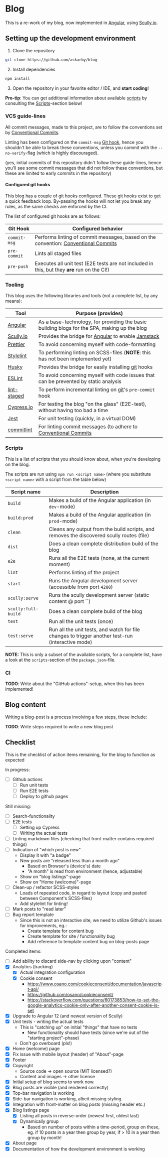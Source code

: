 # Blog

This is a re-work of my blog, now implemented in [Angular][angular], using [Scully.io][scully].

## Setting up the development environment

1. Clone the repository

```bash
git clone https://github.com/askarby/blog
```

2. Install dependencies

```bash
npm install
```

3. Open the repository in your favorite editor / IDE, and **start coding**!

**Pro-tip**: You can get additional information about available [scripts](#scripts) by consulting the [Scripts](#scripts)-section below!

### VCS guide-lines

All commit messages, made to this project, are to follow the conventions set by [Conventional Commits][conventional-commits].

Linting has been configured on the `commit-msg` [Git hook][git-hooks], hence you shouldn't be able to break these conventions,
unless you commit with the `--no-verify`-flag (which is highly discouraged).

(yes, initial commits of this repository didn't follow these guide-lines, hence you'll see some commit messages that
did not follow these conventions, but these are limited to early commits in the repository)

#### Configured git hooks

This blog has a couple of git hooks configured. These git hooks exist to get a quick feedback loop. By-passing the hooks will not let you
break any rules, as the same checks are enforced by the CI.

The list of configured git hooks are as follows:

| Git Hook     | Configured behavior                                                                                        |
| ------------ | ---------------------------------------------------------------------------------------------------------- |
| `commit-msg` | Performs linting of commit messages, based on the convention: [Conventional Commits][conventional-commits] |
| `pre-commit` | Lints all staged files                                                                                     |
| `pre-push`   | Executes all unit test (E2E tests are not included in this, but they **are** run on the CI!)               |

### Tooling

This blog uses the following libraries and tools (not a complete list, by any means):

| Tool                   | Purpose (provides)                                                                           |
| ---------------------- | -------------------------------------------------------------------------------------------- |
| [Angular][angular]     | As a base-technology, for providing the basic building blogs for the SPA, making up the blog |
| [Scully.io][scully]    | Provides the bridge for [Angular][angular] to enable [Jamstack][jamstack]                    |
| [Prettier][prettier]   | To avoid concerning myself with code-formatting                                              |
| [Stylelint][stylelint] | To performing linting on SCSS-files (**NOTE**: this has not been implemented yet)            |
| [Husky][husky]         | Provides the bridge for easily installing [git] hooks                                        |
| [ESLint][eslint]       | To avoid concerning myself with code issues that can be prevented by static analysis         |
| [lint-staged]          | To perform incremental linting on [git]'s `pre-commit` hook                                  |
| [Cypress.io][cypress]  | For testing the blog "on the glass" (E2E-test), without having too bad a time                |
| [Jest][jest]           | For unit testing (quickly, in a virtual DOM)                                                 |
| [commitlint]           | For linting commit messages (to adhere to [Conventional Commits][conventional-commits]       |

### Scripts

This is a list of scripts that you should know about, when you're developing on the blog.

The scripts are run using `npm run <script name>` (where you substitute `<script name>` with a script from the table below)

| Script name         | Description                                                                                       |
| ------------------- | ------------------------------------------------------------------------------------------------- |
| `build`             | Makes a build of the Angular application (in `dev`-mode)                                          |
| `build:prod`        | Makes a build of the Angular application (in `prod`-mode)                                         |
| `clean`             | Cleans any output from the build scripts, and removes the discovered scully routes (file)         |
| `dist`              | Does a clean complete distribution build of the blog                                              |
| `e2e`               | Runs all the E2E tests (none, at the current moment)                                              |
| `lint`              | Performs linting of the project                                                                   |
| `start`             | Runs the Angular development server (accessible from port `4200`)                                 |
| `scully:serve`      | Runs the scully development server (static content @ port ``)                                     |
| `scully:full-build` | Does a clean complete build of the blog                                                           |
| `test`              | Run all the unit tests (once)                                                                     |
| `test:serve`        | Run all the unit tests, and watch for file changes to trigger another test-run (interactive mode) |

**NOTE:** This is only a subset of the available scripts, for a complete list, have a look at the
`scripts`-section of the `package.json`-file.

### CI

**TODO**: Write about the "GitHub actions"-setup, when this has been implemented!

## Blog content

Writing a blog-post is a process involving a few steps, these include:

**TODO**: Write steps required to write a new blog post

## Checklist

This is the checklist of action items remaining, for the blog to function as expected

In progress:

- [ ] Github actions
  - [ ] Run unit tests
  - [ ] Run E2E tests
  - [ ] Deploy to github pages

Still missing:

- [ ] Search-functionality
- [ ] E2E tests
  - [ ] Setting up Cypress
  - [ ] Writing the actual tests
- [ ] Linting markdown files (checking that front-matter contains required things)
- [ ] Indication of "which post is new"
  - Display it with "a badge"
  - New posts are "released less than a month ago"
    - Based on Browser's (device's) date
    - "A month" is read from environment (hence, adjustable)
  - Show on "blog listings"-page
  - Show on "Home (welcome)"-page
- [ ] Clean-up / refactor SCSS-styles
  - Loads of repeated code, in regard to layout (copy and pasted between Component's SCSS-files)
  - Add stylelint for linting!
- [ ] Mark posts to "read later"
- [ ] Bug report template
  - Since this is not an interactive site, we need to utilize Github's issues for improvements, eg.:
    - Create template for content bug
    - Create template for site / functionality bug
    - Add reference to template content bug on blog-posts page

Completed items:

- [ ] Add ability to discard side-nav by clicking upon "content"
- [x] Analytics (tracking)
  - [x] Actual integration configuration
  - [x] Cookie consent
    - https://www.osano.com/cookieconsent/documentation/javascript-api/
    - https://github.com/osano/cookieconsent/
    - https://stackoverflow.com/questions/60173853/how-to-set-the-google-analytics-cookie-only-after-another-consent-cookie-is-set
- [x] Upgrade to Angular 12 (and newest version of Scully)
- [x] Unit tests - writing the actual tests
  - This is "catching up" on initial "things" that have no tests
    - New functionality should have tests (since we're out of the "starting project"-phase)
  - Don't go overboard (pls!)
- [x] Home (welcome) page
- [x] Fix issue with mobile layout (header) of "About"-page
- [x] Footer
- [x] Copyright
  - Source code -> open source (MIT licensed?)
  - Content and images -> other license
- [x] Initial setup of blog seems to work now.
- [x] Blog posts are visible (and rendered correctly)
- [x] Top-bar navigation is working
- [x] Side-bar navigation is working, albeit missing styling.
- [x] Integration with front-matter on blog posts (missing header etc.)
- [x] Blog listings page
  - [x] Listing all posts in reverse-order (newest first, oldest last)
  - [x] Dynamically group
    - Based on number of posts within a time-period, group on these, eg. if 10 posts in a year then group by year, if > 10 in a year then group by month!
- [x] About page
- [x] Documentation of how the development environment is working

<!-- External links / references -->

[angular]: https://angular.io/
[scully]: https://scully.io/
[prettier]: https://prettier.io/
[stylelint]: https://stylelint.io/
[husky]: https://typicode.github.io/husky/#/
[eslint]: https://eslint.org/
[lint-staged]: https://github.com/okonet/lint-staged
[cypress]: https://www.cypress.io/
[jamstack]: https://jamstack.org/
[git]: https://git-scm.com/
[jest]: https://jestjs.io/
[commitlint]: https://github.com/conventional-changelog/commitlint
[conventional-commits]: https://www.conventionalcommits.org
[git-hooks]: https://git-scm.com/book/en/v2/Customizing-Git-Git-Hooks
